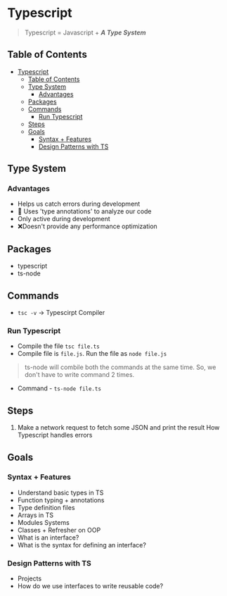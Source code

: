 # Typescript

> Typescript = Javascript + **_A Type System_**

## Table of Contents

- [Typescript](#typescript)
  - [Table of Contents](#table-of-contents)
  - [Type System](#type-system)
    - [Advantages](#advantages)
  - [Packages](#packages)
  - [Commands](#commands)
    - [Run Typescript](#run-typescript)
  - [Steps](#steps)
  - [Goals](#goals)
    - [Syntax + Features](#syntax--features)
    - [Design Patterns with TS](#design-patterns-with-ts)

## Type System

### Advantages

- Helps us catch errors during development
- 👤 Uses 'type annotations' to analyze our code
- Only active during development
- ❌Doesn't provide any performance optimization

## Packages

- typescript
- ts-node

## Commands

- `tsc -v` -> Typescirpt Compiler

### Run Typescript

- Compile the file `tsc file.ts`
- Compile file is `file.js`. Run the file as `node file.js`

> ts-node will combile both the commands at the same time. So, we don't have to write command 2 times.

- Command - `ts-node file.ts`

## Steps

1. Make a network request to fetch some JSON and print the result
   How Typescript handles errors

## Goals

### Syntax + Features
  
- Understand basic types in TS
- Function typing + annotations
- Type definition files
- Arrays in TS
- Modules Systems
- Classes + Refresher on OOP
- What is an interface?
- What is the syntax for defining an interface?

### Design Patterns with TS
  
- Projects
- How do we use interfaces to write reusable code?
